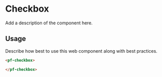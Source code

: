 # Checkbox
Add a description of the component here.

## Usage
Describe how best to use this web component along with best practices.

```html
<pf-checkbox>

</pf-checkbox>
```
